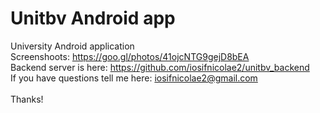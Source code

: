 # Unitbv Android app
University Android application
<br/>
Screenshoots: https://goo.gl/photos/41ojcNTG9gejD8bEA
<br/>
Backend server is here: https://github.com/iosifnicolae2/unitbv_backend
<br/>
If you have questions tell me here: iosifnicolae2@gmail.com
<br/><br/>
Thanks!

